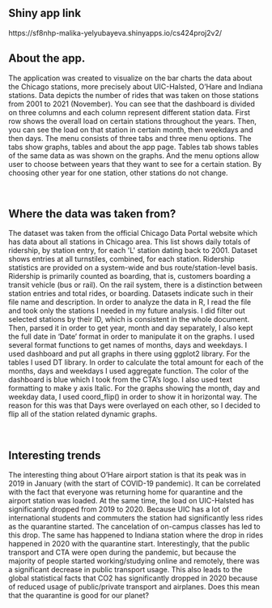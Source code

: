 <h2>Shiny app link</h2>
https://sf8nhp-malika-yelyubayeva.shinyapps.io/cs424proj2v2/

<h2> About the app. </h2>
The application was created to visualize on the bar charts the data about the Chicago stations, more precisely about UIC-Halsted, O’Hare and Indiana stations. Data depicts the number of rides that was taken on those stations from 2001 to 2021 (November). You can see that the dashboard is divided on three columns and each column represent different station data. First row shows the overall load on certain stations throughout the years. Then, you can see the load on that station in certain month, then weekdays and then days.
The menu consists of three tabs and three menu options. The tabs show graphs, tables and about the app page. Tables tab shows tables of the same data as was shown on the graphs. And the menu options allow user to choose between years that they want to see for a certain station. By choosing other year for one station, other stations do not change.

 
<h2>Where the data was taken from?</h2>
The dataset was taken from the official Chicago Data Portal website which has data about all stations in Chicago area. This list shows daily totals of ridership, by station entry, for each 'L' station dating back to 2001. Dataset shows entries at all turnstiles, combined, for each station. Ridership statistics are provided on a system-wide and bus route/station-level basis. Ridership is primarily counted as boarding, that is, customers boarding a transit vehicle (bus or rail).  On the rail system, there is a distinction between station entries and total rides, or boarding. Datasets indicate such in their file name and description. 
In order to analyze the data in R, I read the file and took only the stations I needed in my future analysis. I did filter out selected stations by their ID, which is consistent in the whole document. Then, parsed it in order to get year, month and day separately, I also kept the full date in ‘Date’ format in order to manipulate it on the graphs. I used several format functions to get names of months, days and weekdays. 
I used dashboard and put all graphs in there using ggplot2 library. For the tables I used DT library. In order to calculate the total amount for each of the months, days and weekdays I used aggregate function. The color of the dashboard is blue which I took from the CTA’s logo. I also used text formatting to make y axis Italic. For the graphs showing the month, day and weekday data, I used coord_flip() in order to show it in horizontal way. The reason for this was that Days were overlayed on each other, so I decided to flip all of the station related dynamic graphs.

 
<h2>Interesting trends</h2>
The interesting thing about O’Hare airport station is that its peak was in 2019 in January (with the start of COVID-19 pandemic). It can be correlated with the fact that everyone was returning home for quarantine and the airport station was loaded. 
At the same time, the load on UIC-Halsted has significantly dropped from 2019 to 2020. Because UIC has a lot of international students and commuters the station had significantly less rides as the quarantine started. The cancelation of on-campus classes has led to this drop.
The same has happened to Indiana station where the drop in rides happened in 2020 with the quarantine start. Interestingly, that the public transport and CTA were open during the pandemic, but because the majority of people started working/studying online and remotely, there was a significant decrease in public transport usage. This also leads to the global statistical facts that CO2 has significantly dropped in 2020 because of reduced usage of public/private transport and airplanes. Does this mean that the quarantine is good for our planet?


